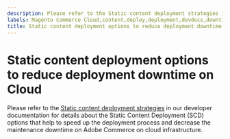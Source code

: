 ```yaml
---
description: Please refer to the Static content deployment strategies in our developer documentation for details about the Static Content Deployment (SCD) options that help to speed up the deployment process and decrease the maintenance downtime on Adobe Commerce on cloud infrastructure.
labels: Magento Commerce Cloud,content,deploy,deployment,devdocs,downtime,ece-tools,how to,static,Adobe Commerce,cloud infrastructure
title: Static content deployment options to reduce deployment downtime on Cloud
---
```


# Static content deployment options to reduce deployment downtime on Cloud

Please refer to the [Static content deployment strategies](https://devdocs.magento.com/guides/v2.3/cloud/deploy/static-content-deployment.html) in our developer documentation for details about the Static Content Deployment (SCD) options that help to speed up the deployment process and decrease the maintenance downtime on Adobe Commerce on cloud infrastructure.